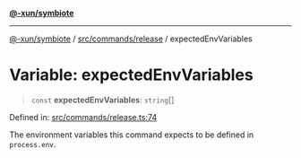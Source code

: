 [**@-xun/symbiote**](../../../../README.md)

***

[@-xun/symbiote](../../../../README.md) / [src/commands/release](../README.md) / expectedEnvVariables

# Variable: expectedEnvVariables

> `const` **expectedEnvVariables**: `string`[]

Defined in: [src/commands/release.ts:74](https://github.com/Xunnamius/symbiote/blob/c3eb624b24481297d928007f103c9d2138e49cb7/src/commands/release.ts#L74)

The environment variables this command expects to be defined in
`process.env`.
